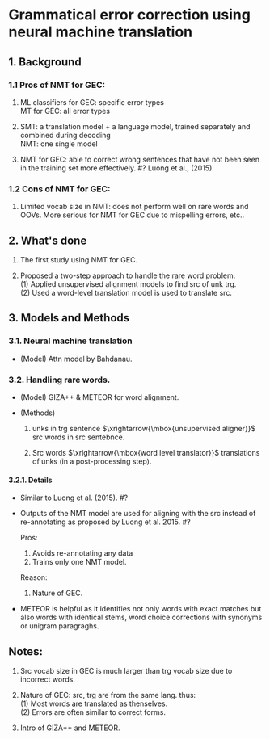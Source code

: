 # Grammatical error correction using neural machine translation

## 1. Background
### 1.1 Pros of NMT for GEC:
1. ML classifiers for GEC: specific error types  
  MT for GEC: all error types  

2. SMT: a translation model + a language model, trained separately and combined during decoding  
  NMT: one single model  

3. NMT for GEC: able to correct wrong sentences that have not been seen in the training set more effectively.  #? Luong et al., (2015)  

### 1.2 Cons of NMT for GEC:  
1. Limited vocab size in NMT: does not perform well on rare words and OOVs. More serious for NMT for GEC due to mispelling errors, etc..

## 2. What's done
1. The first study using NMT for GEC.  

2. Proposed a two-step approach to handle the rare word problem.  
  (1) Applied unsupervised alignment models to find src of unk trg.  
  (2) Used a word-level translation model is used to translate src.  

## 3. Models and Methods
### 3.1. Neural machine translation  
  + (Model) Attn model by Bahdanau.

### 3.2. Handling rare words.
  + (Model) GIZA++ & METEOR for word alignment.

  + (Methods)
    1. unks in trg sentence $\xrightarrow{\mbox{unsupervised aligner}}$ src words in src sentebnce.

    2. Src words $\xrightarrow{\mbox{word level translator}}$ translations of unks (in a post-processing step).

#### 3.2.1. Details
  + Similar to Luong et al. (2015).  #?

  + Outputs of the NMT model are used for aligning with the src instead of re-annotating as proposed by Luong et al. 2015.  #?  

    Pros:  
    1. Avoids re-annotating any data  
    2. Trains only one NMT model.  

    Reason:  
    1. Nature of GEC.

  + METEOR is helpful as it identifies not only words with exact matches but also words with identical stems, word choice corrections with synonyms or unigram paragraghs.


## Notes:
1. Src vocab size in GEC is much larger than trg vocab size due to incorrect words.

2. Nature of GEC: src, trg are from the same lang. thus:  
  (1) Most words are translated as thenselves.  
  (2) Errors are often similar to correct forms.

3. Intro of GIZA++ and METEOR.
